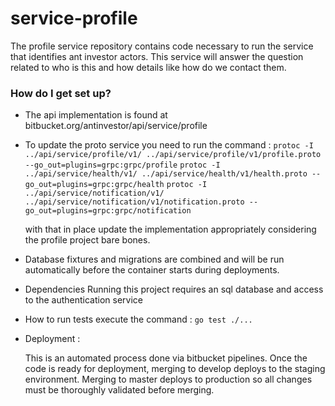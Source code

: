 # service-profile

The profile service repository contains code necessary to run the service that identifies ant investor actors. This service will answer the question related to who is this and how details like how do we contact them.

### How do I get set up? ###

* The api implementation is found at bitbucket.org/antinvestor/api/service/profile
* To update the proto service you need to run the command :
    `protoc -I ../api/service/profile/v1/ ../api/service/profile/v1/profile.proto --go_out=plugins=grpc:grpc/profile`
    `protoc -I ../api/service/health/v1/ ../api/service/health/v1/health.proto --go_out=plugins=grpc:grpc/health`
    `protoc -I ../api/service/notification/v1/ ../api/service/notification/v1/notification.proto --go_out=plugins=grpc:grpc/notification`

    with that in place update the implementation appropriately considering the profile project bare bones.

* Database fixtures and migrations are combined and will be run automatically before the container starts during deployments.

* Dependencies
    Running this project requires an sql database and access to the authentication service
    
* How to run tests execute the command :
    `go test ./...`
    
* Deployment :

    This is an automated process done via bitbucket pipelines.
    Once the code is ready for deployment, merging to develop deploys to the staging environment.
    Merging to master deploys to production so all changes must be thoroughly validated before merging.
    

